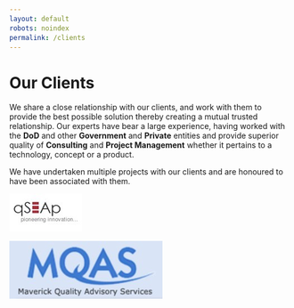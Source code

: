 ```yaml
---
layout: default
robots: noindex
permalink: /clients
---
```


# Our Clients



We share a close relationship with our clients, and work with them to provide the best possible solution thereby creating a mutual trusted relationship. Our experts have bear a large experience, having worked with the **DoD** and other **Government** and **Private** entities and provide superior quality of **Consulting** and **Project Management** whether it pertains to a technology, concept or a product. 

We have undertaken multiple projects with our clients and are honoured to have been associated with them.

![qseap](/images/clients/qseap.jpg)

![mqas](/images/clients/mqas.jpg)
